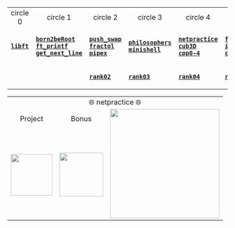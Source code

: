 <div align="center">

<div align="center">

<table>
  <tr>
    <td align="center"> circle 0 </td>
    <td align="center"> circle 1 </td>
    <td align="center"> circle 2 </td>
    <td align="center"> circle 3 </td>
    <td align="center"> circle 4 </td>
    <td align="center"> circle 5 </td>
    <td align="center"> circle 6 </td>
  </tr>
  <tr>
    <td>

[**`libft`**](https://github.com/LLuisPP/42Cursus/tree/main/libft)
    </td>
    <td>

  [**`born2beRoot`**](https://github.com/LLuisPP/42Cursus/tree/main/Born2beRoot)<br>
  [**`ft_printf`**](https://github.com/LLuisPP/42Cursus/tree/main/ft_printf)<br>
  [**`get_next_line`**](https://github.com/LLuisPP/42Cursus/tree/main/get_next_line)
    </td>
    <td>

[**`push_swap`**](https://github.com/LLuisPP/42Cursus/tree/main/push_swap)<br>
[**`fractol`**](https://github.com/LLuisPP/42Cursus/tree/main/fractol)<br>
[**`pipex`**](https://github.com/LLuisPP/42Cursus/tree/main/pipex)
    </td>
    <td>

[**`philosophers`**](https://github.com/LLuisPP/42Cursus/tree/main/philosophers)<br>
[**`minishell`**](https://github.com/LLuisPP/42Cursus/tree/main/minishell)
    </td>
    <td>

[**`netpractice`**](https://github.com/LLuisPP/42Cursus/tree/main/netpractice)<br>
[**`cub3D`**](https://github.com/LLuisPP/42Cursus/tree/main/cub3D)<br>
[**`cpp0-4`**](https://github.com/LLuisPP/42Cursus/tree/main/cpp0-4)
    </td>
    <td>

[**`ft_irc`**]()<br>
[**`inception`**]()<br>
[**`cpp5-9`**]()
    </td>
    <td>

[**`trascendence`**]()<br>
    </td>
  </tr>
  <tr>
    <td></td>
    <td></td>
    <td>
      
[**`rank02`**](https://github.com/LLuisPP/42-Exams/tree/main/rank02)</td>
<td>
      
[**`rank03`**](https://github.com/LLuisPP/42-Exams-rank03)</td>
<td>
      
[**`rank04`**](https://github.com/LLuisPP/42-exams-rank04)</td>
<td>
      
[**`rank05`**]()</td>
<td>
  
[**`rank06`**]()</td>
  </tr>
</table>

</div>

<div align="center">
<table>
  <tr>
    <td colspan="5" align="center">🌐 netpractice 🌐</td>
  </tr>
  <tr>
    <td align="center">Project</td>
    <td align="center">Bonus</td>
    <td rowspan="2" align="center"><a href="#"><img width="250" src=""></a></td>
  </tr>
  <tr>
    <td><a href="#"><img width="95" src="https://github.com/user-attachments/assets/862ed238-2624-453a-a5cd-c3a8ce3617d3"></a></td>
    <td><a href="#"><img width="100" src="https://github.com/LLuisPP/42Cursus/assets/116104082/0df7dd81-56fb-4929-a023-67c7386906dc"></a></td>
  </tr>
</table>

</div>
